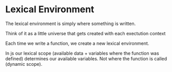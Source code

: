 # Lexical Environment

The lexical environment is simply where something is written.

Think of it as a little universe that gets created with each exectution context

Each time we write a function, we create a new lexical environment.

In js our lexical scope (available data + variables where the function was defined) determines our available variables. Not where the function is called (dynamic scope).
